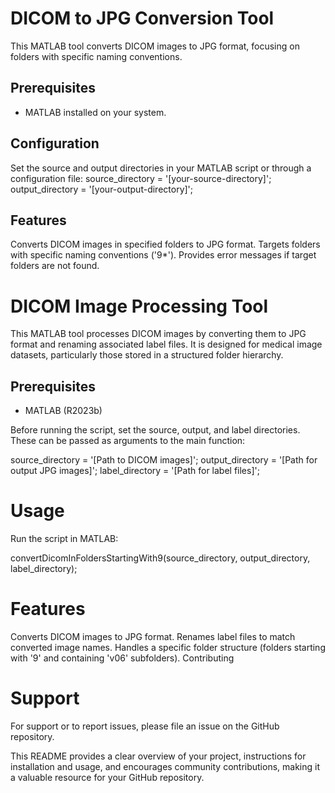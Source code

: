 # DICOM to JPG Conversion Tool

This MATLAB tool converts DICOM images to JPG format, focusing on folders with specific naming conventions.

## Prerequisites

- MATLAB installed on your system.

## Configuration

Set the source and output directories in your MATLAB script or through a configuration file:
source_directory = '[your-source-directory]';
output_directory = '[your-output-directory]';

## Features

Converts DICOM images in specified folders to JPG format.
Targets folders with specific naming conventions ('9*').
Provides error messages if target folders are not found.


# DICOM Image Processing Tool

This MATLAB tool processes DICOM images by converting them to JPG format and renaming associated label files. It is designed for medical image datasets, particularly those stored in a structured folder hierarchy.

## Prerequisites

- MATLAB (R2023b)

Before running the script, set the source, output, and label directories. These can be passed as arguments to the main function:

source_directory = '[Path to DICOM images]';
output_directory = '[Path for output JPG images]';
label_directory = '[Path for label files]';

# Usage

Run the script in MATLAB:

convertDicomInFoldersStartingWith9(source_directory, output_directory, label_directory);

# Features

Converts DICOM images to JPG format.
Renames label files to match converted image names.
Handles a specific folder structure (folders starting with '9' and containing 'v06' subfolders).
Contributing

# Support

For support or to report issues, please file an issue on the GitHub repository.

This README provides a clear overview of your project, instructions for installation and usage, and encourages community contributions, making it a valuable resource for your GitHub repository.

